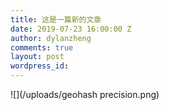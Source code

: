 ```yaml
---
title: 这是一篇新的文章
date: 2019-07-23 16:00:00 Z
author: dylanzheng
comments: true
layout: post
wordpress_id: 
---
```


![](/uploads/geohash precision.png)